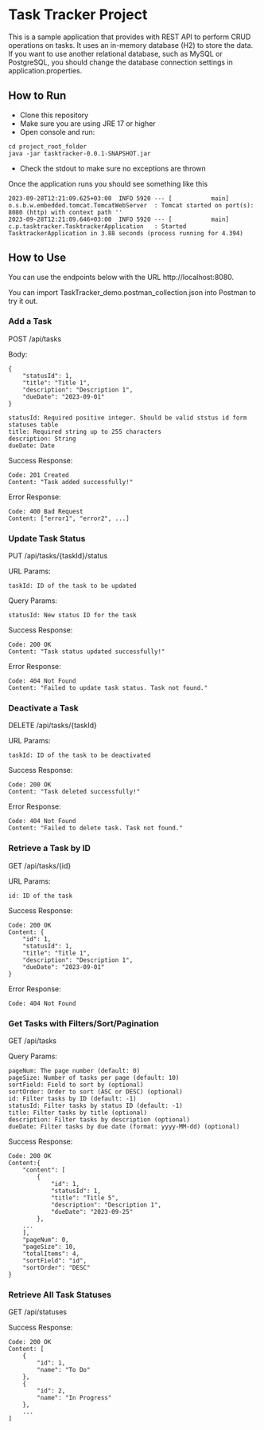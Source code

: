 # Task Tracker Project

This is a sample application that provides with REST API to perform CRUD operations on tasks.
It uses an in-memory database (H2) to store the data. If you want to use another relational database, such as MySQL or PostgreSQL,
you should change the database connection settings in application.properties.
## How to Run

* Clone this repository
* Make sure you are using JRE 17 or higher
* Open console and run:
```
cd project_root_folder
java -jar tasktracker-0.0.1-SNAPSHOT.jar
```
* Check the stdout to make sure no exceptions are thrown

Once the application runs you should see something like this

```
2023-09-28T12:21:09.625+03:00  INFO 5920 --- [           main] o.s.b.w.embedded.tomcat.TomcatWebServer  : Tomcat started on port(s): 8080 (http) with context path ''
2023-09-28T12:21:09.646+03:00  INFO 5920 --- [           main] c.p.tasktracker.TasktrackerApplication   : Started TasktrackerApplication in 3.88 seconds (process running for 4.394)
```

## How to Use
You can use the endpoints below with the URL http://localhost:8080.

You can import TaskTracker_demo.postman_collection.json into Postman to try it out.

### Add a Task
POST /api/tasks

Body:
```
{
    "statusId": 1,
    "title": "Title 1",
    "description": "Description 1",
    "dueDate": "2023-09-01"
}
```
```
statusId: Required positive integer. Should be valid ststus id form statuses table
title: Required string up to 255 characters
description: String
dueDate: Date
```

Success Response:
```
Code: 201 Created
Content: "Task added successfully!"
```
Error Response:
```
Code: 400 Bad Request
Content: ["error1", "error2", ...]
```
### Update Task Status
PUT /api/tasks/{taskId}/status

URL Params:
```
taskId: ID of the task to be updated
```
Query Params:
```
statusId: New status ID for the task
```
Success Response:

```
Code: 200 OK
Content: "Task status updated successfully!"
```
Error Response:
```
Code: 404 Not Found
Content: "Failed to update task status. Task not found."
```
### Deactivate a Task
DELETE /api/tasks/{taskId}

URL Params:
```
taskId: ID of the task to be deactivated
```
Success Response:
```
Code: 200 OK
Content: "Task deleted successfully!"
```
Error Response:
```
Code: 404 Not Found
Content: "Failed to delete task. Task not found."
```
### Retrieve a Task by ID
GET /api/tasks/{id}

URL Params:
```
id: ID of the task
```
Success Response:
```
Code: 200 OK
Content: {
    "id": 1,
    "statusId": 1,
    "title": "Title 1",
    "description": "Description 1",
    "dueDate": "2023-09-01"
}
```
Error Response:
```
Code: 404 Not Found
```
### Get Tasks with Filters/Sort/Pagination
GET /api/tasks

Query Params:
```
pageNum: The page number (default: 0)
pageSize: Number of tasks per page (default: 10)
sortField: Field to sort by (optional)
sortOrder: Order to sort (ASC or DESC) (optional)
id: Filter tasks by ID (default: -1)
statusId: Filter tasks by status ID (default: -1)
title: Filter tasks by title (optional)
description: Filter tasks by description (optional)
dueDate: Filter tasks by due date (format: yyyy-MM-dd) (optional)
```
Success Response:
```
Code: 200 OK
Content:{
    "content": [
        {
            "id": 1,
            "statusId": 1,
            "title": "Title 5",
            "description": "Description 1",
            "dueDate": "2023-09-25"
        },
    ...
    ],
    "pageNum": 0,
    "pageSize": 10,
    "totalItems": 4,
    "sortField": "id",
    "sortOrder": "DESC"
}
```
### Retrieve All Task Statuses
GET /api/statuses

Success Response:
```
Code: 200 OK
Content: [
    {
        "id": 1,
        "name": "To Do"
    },
    {
        "id": 2,
        "name": "In Progress"
    },
    ...
]
```